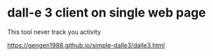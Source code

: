 # dall-e 3 client on single web page

This tool never track you activity

https://gengen1988.github.io/simple-dalle3/dalle3.html
